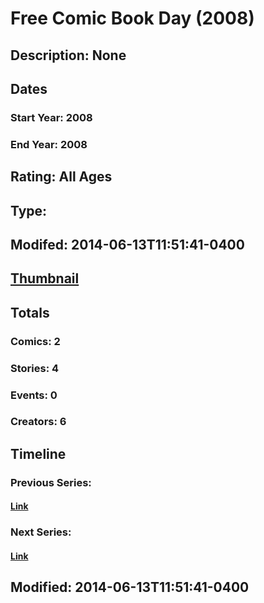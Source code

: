 # Free Comic Book Day (2008)
## Description: None
## Dates
### Start Year: 2008
### End Year: 2008
## Rating: All Ages
## Type: 
## Modifed: 2014-06-13T11:51:41-0400
## [Thumbnail](http://i.annihil.us/u/prod/marvel/i/mg/5/b0/4c365e12034bd.jpg)
## Totals
### Comics: 2
### Stories: 4
### Events: 0
### Creators: 6
## Timeline
### Previous Series: 
#### [Link]()
### Next Series: 
#### [Link]()
## Modified: 2014-06-13T11:51:41-0400